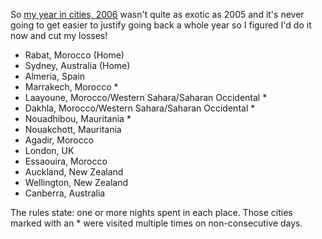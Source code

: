 <!--
.. title: My year in cities, 2005
.. slug: 20061223my-year-in-cities-2005
.. date: 2006/12/23 09:11:03
.. tags:
.. link: 
.. description: 
-->


So [my year in cities, 2006](/posts/20061223my-year-in-cities-2006.html) wasn't quite as exotic as 2005 and it's never going to get easier to justify going back a whole year so I figured I'd do it now and cut my losses!

-   Rabat, Morocco (Home)
-   Sydney, Australia (Home)
-   Almeria, Spain
-   Marrakech, Morocco \*
-   Laayoune, Morocco/Western Sahara/Saharan Occidental \*
-   Dakhla, Morocco/Western Sahara/Saharan Occidental \*
-   Nouadhibou, Mauritania \*
-   Nouakchott, Mauritania
-   Agadir, Morocco
-   London, UK
-   Essaouira, Morocco
-   Auckland, New Zealand
-   Wellington, New Zealand
-   Canberra, Australia

The rules state: one or more nights spent in each place. Those cities marked with an \* were visited multiple times on non-consecutive days.

